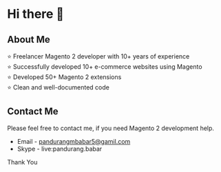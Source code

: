 # Hi there 👋

## About Me
⭐️  Freelancer Magento 2 developer with 10+ years of experience<br/>
⭐️  Successfully developed  10+  e-commerce websites using Magento<br/>
⭐️  Developed 50+ Magento 2 extensions<br/>
⭐️  Clean and well-documented code<br/>

## Contact Me
Please feel free to contact me, if you need Magento 2 development help.

* Email - pandurangmbabar5@gamil.com
* Skype - live:pandurang.babar

Thank You
                  
